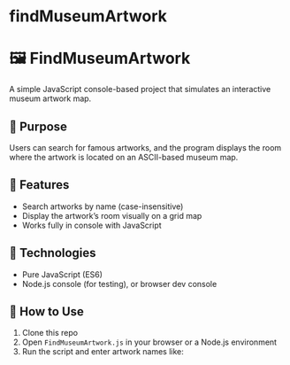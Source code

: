 # findMuseumArtwork
# 🖼️ FindMuseumArtwork

A simple JavaScript console-based project that simulates an interactive museum artwork map.

## 🎯 Purpose

Users can search for famous artworks, and the program displays the room where the artwork is located on an ASCII-based museum map.

## 🚀 Features

- Search artworks by name (case-insensitive)
- Display the artwork’s room visually on a grid map
- Works fully in console with JavaScript

## 🧱 Technologies

- Pure JavaScript (ES6)
- Node.js console (for testing), or browser dev console

## 🧪 How to Use

1. Clone this repo
2. Open `FindMuseumArtwork.js` in your browser or a Node.js environment
3. Run the script and enter artwork names like:


